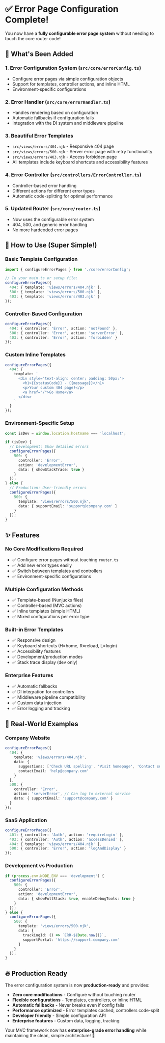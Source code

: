 # ✅ Error Page Configuration Complete!

You now have a **fully configurable error page system** without needing to touch the core router code!

## 🎯 What's Been Added

### 1. **Error Configuration System** (`src/core/errorConfig.ts`)
- Configure error pages via simple configuration objects
- Support for templates, controller actions, and inline HTML
- Environment-specific configurations

### 2. **Error Handler** (`src/core/errorHandler.ts`) 
- Handles rendering based on configuration
- Automatic fallbacks if configuration fails
- Integration with the DI system and middleware pipeline

### 3. **Beautiful Error Templates**
- `src/views/errors/404.njk` - Responsive 404 page
- `src/views/errors/500.njk` - Server error page with retry functionality  
- `src/views/errors/403.njk` - Access forbidden page
- All templates include keyboard shortcuts and accessibility features

### 4. **Error Controller** (`src/controllers/ErrorController.ts`)
- Controller-based error handling
- Different actions for different error types
- Automatic code-splitting for optimal performance

### 5. **Updated Router** (`src/core/router.ts`)
- Now uses the configurable error system
- 404, 500, and generic error handling
- No more hardcoded error pages

## 🚀 How to Use (Super Simple!)

### Basic Template Configuration
```typescript
import { configureErrorPages } from './core/errorConfig';

// In your main.ts or setup file:
configureErrorPages({
  404: { template: 'views/errors/404.njk' },
  500: { template: 'views/errors/500.njk' },
  403: { template: 'views/errors/403.njk' }
});
```

### Controller-Based Configuration  
```typescript
configureErrorPages({
  404: { controller: 'Error', action: 'notFound' },
  500: { controller: 'Error', action: 'serverError' },
  403: { controller: 'Error', action: 'forbidden' }
});
```

### Custom Inline Templates
```typescript
configureErrorPages({
  404: {
    template: `
      <div style="text-align: center; padding: 50px;">
        <h1>{{statusCode}} - {{message}}</h1>
        <p>Your custom 404 page!</p>
        <a href="/">Go Home</a>
      </div>
    `
  }
});
```

### Environment-Specific Setup
```typescript
const isDev = window.location.hostname === 'localhost';

if (isDev) {
  // Development: Show detailed errors
  configureErrorPages({
    500: { 
      controller: 'Error', 
      action: 'developmentError',
      data: { showStackTrace: true }
    }
  });
} else {
  // Production: User-friendly errors
  configureErrorPages({
    500: { 
      template: 'views/errors/500.njk',
      data: { supportEmail: 'support@company.com' }
    }
  });
}
```

## ✨ Features

### **No Core Modifications Required**
- ✅ Configure error pages without touching `router.ts`
- ✅ Add new error types easily
- ✅ Switch between templates and controllers
- ✅ Environment-specific configurations

### **Multiple Configuration Methods**
- ✅ Template-based (Nunjucks files)
- ✅ Controller-based (MVC actions)  
- ✅ Inline templates (simple HTML)
- ✅ Mixed configurations per error type

### **Built-in Error Templates**
- ✅ Responsive design
- ✅ Keyboard shortcuts (H=home, R=reload, L=login)
- ✅ Accessibility features
- ✅ Development/production modes
- ✅ Stack trace display (dev only)

### **Enterprise Features**
- ✅ Automatic fallbacks
- ✅ DI integration for controllers
- ✅ Middleware pipeline compatibility
- ✅ Custom data injection
- ✅ Error logging and tracking

## 🎯 Real-World Examples

### Company Website
```typescript
configureErrorPages({
  404: { 
    template: 'views/errors/404.njk',
    data: {
      suggestions: ['Check URL spelling', 'Visit homepage', 'Contact support'],
      contactEmail: 'help@company.com'
    }
  },
  500: {
    controller: 'Error',
    action: 'serverError', // Can log to external service
    data: { supportEmail: 'support@company.com' }
  }
});
```

### SaaS Application
```typescript
configureErrorPages({
  401: { controller: 'Auth', action: 'requireLogin' },
  403: { controller: 'Auth', action: 'accessDenied' },
  404: { template: 'views/errors/404.njk' },
  500: { controller: 'Error', action: 'logAndDisplay' }
});
```

### Development vs Production
```typescript
if (process.env.NODE_ENV === 'development') {
  configureErrorPages({
    500: { 
      controller: 'Error', 
      action: 'developmentError',
      data: { showFullStack: true, enableDebugTools: true }
    }
  });
} else {
  configureErrorPages({
    500: { 
      template: 'views/errors/500.njk',
      data: { 
        trackingId: () => `ERR-${Date.now()}`,
        supportPortal: 'https://support.company.com'
      }
    }
  });
}
```

## 🔥 Production Ready

The error configuration system is now **production-ready** and provides:

- **Zero core modifications** - Configure without touching router
- **Flexible configurations** - Templates, controllers, or inline HTML
- **Automatic fallbacks** - Never breaks even if config fails
- **Performance optimized** - Error templates cached, controllers code-split
- **Developer friendly** - Simple configuration API
- **Enterprise features** - Custom data, logging, tracking

Your MVC framework now has **enterprise-grade error handling** while maintaining the clean, simple architecture! 🚀

